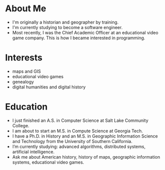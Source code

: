 # About Me
- I'm originally a historian and geographer by training.
- I'm currently studying to become a software engineer.
- Most recently, I was the Chief Academic Officer at an educational video game company. This is how I became interested in programming.

# Interests
- maps and GIS
- educational video games
- genealogy
- digital humanities and digital history

# Education
- I just finished an A.S. in Computer Science at Salt Lake Community College.
- I am about to start an M.S. in Compute Science at Georgia Tech.
- I have a Ph.D. in History and an M.S. in Geographic Information Science and Technology from the University of Southern California.
- I’m currently studying: advanced algorithms, distributed systems, artificial intelligence.
- Ask me about American history, history of maps, geographic information systems, educational video games.


